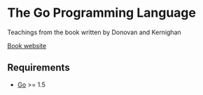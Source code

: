 # The Go Programming Language

Teachings from the book written by Donovan and Kernighan

[Book website](http://www.gopl.io/)

## Requirements
* [Go](https://golang.org/doc/install) >= 1.5

[comment]: <> (* [direnv]&#40;https://direnv.net/&#41;)